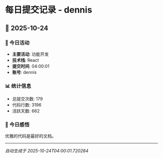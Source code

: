 # 每日提交记录 - dennis

## 📅 2025-10-24

### 🎯 今日活动
- **主要活动**: 功能开发
- **技术栈**: React
- **提交时间**: 04:00:01
- **账号**: dennis

### 📊 统计信息
- 总提交次数: 179
- 代码行数: 3196
- 活跃天数: 662

### 💭 今日感悟
优雅的代码是最好的文档。

---
*自动生成于 2025-10-24T04:00:01.720284*
